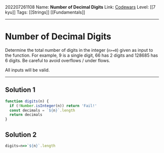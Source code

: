 202207261108
Name: **Number of Decimal Digits**
Link: [Codewars](https://www.codewars.com/kata/58fa273ca6d84c158e000052/)
Level:  [[7 kyu]]
Tags: [[Strings]] [[Fundamentals]]

---

# Number of Decimal Digits

Determine the total number of digits in the integer (`n>=0`) given as input to the function. For example, 9 is a single digit, 66 has 2 digits and 128685 has 6 digits. Be careful to avoid overflows / under flows.

All inputs will be valid.

---

## Solution 1

``` javascript
function digits(n) {
  if (!Number.isInteger(n)) return 'Fail!'  
  const decimals = `${n}`.length
  return decimals
}
```

## Solution 2

``` javascript
digits=n=>`${n}`.length
```